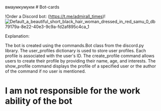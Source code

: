 вмаумкумукм # Bot-cards

!Order a Discord bot: (https://t.me/admirall_times)!
![Default_a_beautiful_short_black_hair_woman_dressed_in_red_samu_0_db79179a-8e22-40e3-9c9a-fd2af895c4ca_1](https://github.com/AndreMuhamed/Bot-cards/assets/128980327/21b230d2-3221-4692-a2e6-cb6ab89d0543)


Explanation:

The bot is created using the commands.Bot class from the discord.py library.
The user_profiles dictionary is used to store user profiles. Each profile is associated with the user's ID.
The create_profile command allows users to create their profile by providing their name, age, and interests.
The show_profile command displays the profile of a specified user or the author of the command if no user is mentioned.

# I am not responsible for the work ability of the bot
